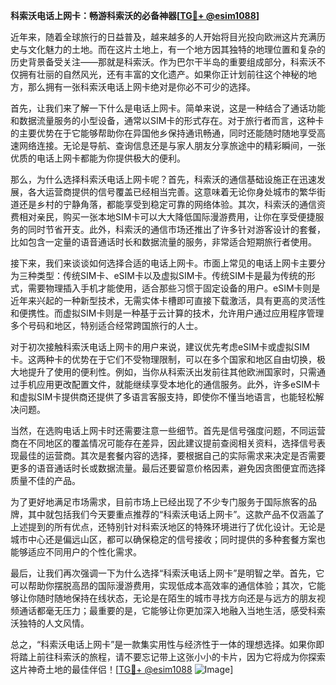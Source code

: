 **科索沃电话上网卡：畅游科索沃的必备神器[[TG💪+ @esim1088](https://t.me/s/esim1088)]**

近年来，随着全球旅行的日益普及，越来越多的人开始将目光投向欧洲这片充满历史与文化魅力的土地。而在这片土地上，有一个地方因其独特的地理位置和复杂的历史背景备受关注——那就是科索沃。作为巴尔干半岛的重要组成部分，科索沃不仅拥有壮丽的自然风光，还有丰富的文化遗产。如果你正计划前往这个神秘的地方，那么拥有一张科索沃电话上网卡绝对是你必不可少的选择。

首先，让我们来了解一下什么是电话上网卡。简单来说，这是一种结合了通话功能和数据流量服务的小型设备，通常以SIM卡的形式存在。对于旅行者而言，这种卡的主要优势在于它能够帮助你在异国他乡保持通讯畅通，同时还能随时随地享受高速网络连接。无论是导航、查询信息还是与家人朋友分享旅途中的精彩瞬间，一张优质的电话上网卡都能为你提供极大的便利。

那么，为什么选择科索沃电话上网卡呢？首先，科索沃的通信基础设施正在迅速发展，各大运营商提供的信号覆盖已经相当完善。这意味着无论你身处城市的繁华街道还是乡村的宁静角落，都能享受到稳定可靠的网络体验。其次，科索沃的通信资费相对亲民，购买一张本地SIM卡可以大大降低国际漫游费用，让你在享受便捷服务的同时节省开支。此外，科索沃的通信市场还推出了许多针对游客设计的套餐，比如包含一定量的语音通话时长和数据流量的服务，非常适合短期旅行者使用。

接下来，我们来谈谈如何选择合适的电话上网卡。市面上常见的电话上网卡主要分为三种类型：传统SIM卡、eSIM卡以及虚拟SIM卡。传统SIM卡是最为传统的形式，需要物理插入手机才能使用，适合那些习惯于固定设备的用户。eSIM卡则是近年来兴起的一种新型技术，无需实体卡槽即可直接下载激活，具有更高的灵活性和便携性。而虚拟SIM卡则是一种基于云计算的技术，允许用户通过应用程序管理多个号码和地区，特别适合经常跨国旅行的人士。

对于初次接触科索沃电话上网卡的用户来说，建议优先考虑eSIM卡或虚拟SIM卡。这两种卡的优势在于它们不受物理限制，可以在多个国家和地区自由切换，极大地提升了使用的便利性。例如，当你从科索沃出发前往其他欧洲国家时，只需通过手机应用更改配置文件，就能继续享受本地化的通信服务。此外，许多eSIM卡和虚拟SIM卡提供商还提供了多语言客服支持，即使你不懂当地语言，也能轻松解决问题。

当然，在选购电话上网卡时还需要注意一些细节。首先是信号强度问题，不同运营商在不同地区的覆盖情况可能存在差异，因此建议提前查阅相关资料，选择信号表现最佳的运营商。其次是套餐内容的选择，要根据自己的实际需求来决定是否需要更多的语音通话时长或数据流量。最后还要留意价格因素，避免因贪图便宜而选择质量不佳的产品。

为了更好地满足市场需求，目前市场上已经出现了不少专门服务于国际旅客的品牌，其中就包括我们今天要重点推荐的“科索沃电话上网卡”。这款产品不仅涵盖了上述提到的所有优点，还特别针对科索沃地区的特殊环境进行了优化设计。无论是城市中心还是偏远山区，都可以确保稳定的信号接收；同时提供的多种套餐方案也能够适应不同用户的个性化需求。

最后，让我们再次强调一下为什么选择“科索沃电话上网卡”是明智之举。首先，它可以帮助你摆脱高昂的国际漫游费用，实现低成本高效率的通信体验；其次，它能够让你随时随地保持在线状态，无论是在陌生的城市寻找方向还是与远方的朋友视频通话都毫无压力；最重要的是，它能够让你更加深入地融入当地生活，感受科索沃独特的人文风情。

总之，“科索沃电话上网卡”是一款集实用性与经济性于一体的理想选择。如果你即将踏上前往科索沃的旅程，请不要忘记带上这张小小的卡片，因为它将成为你探索这片神奇土地的最佳伴侣！[[TG💪+ @esim1088](https://t.me/s/esim1088) ![Image](https://i.postimg.cc/4NQfJmqS/Snipaste-2025-05-13-00-14-12.png)]